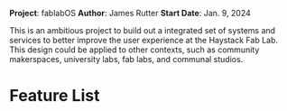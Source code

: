 **Project**: fablabOS
**Author**: James Rutter
**Start Date**: Jan. 9, 2024

This is an ambitious project to build out a integrated set of systems and services to better improve the user experience at the Haystack Fab Lab. This design could be applied to other contexts, such as community makerspaces, university labs, fab labs, and communal studios.

# Feature List
